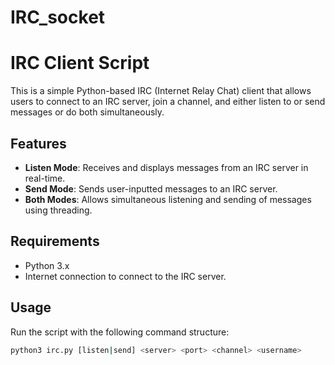 # IRC_socket

# IRC Client Script

This is a simple Python-based IRC (Internet Relay Chat) client that allows users to connect to an IRC server, join a channel, and either listen to or send messages or do both simultaneously.

## Features

- **Listen Mode**: Receives and displays messages from an IRC server in real-time.
- **Send Mode**: Sends user-inputted messages to an IRC server.
- **Both Modes**: Allows simultaneous listening and sending of messages using threading.

## Requirements

- Python 3.x
- Internet connection to connect to the IRC server.

## Usage

Run the script with the following command structure:

```bash
python3 irc.py [listen|send] <server> <port> <channel> <username>
